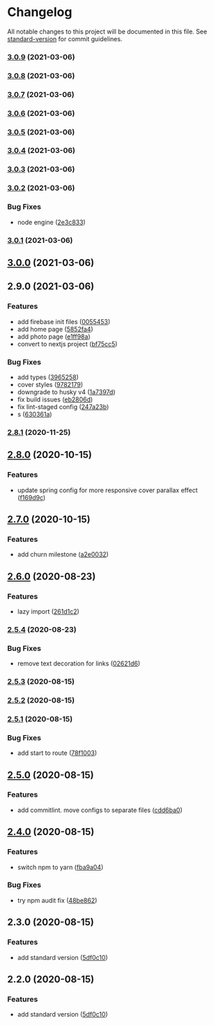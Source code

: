 # Changelog

All notable changes to this project will be documented in this file. See [standard-version](https://github.com/conventional-changelog/standard-version) for commit guidelines.

### [3.0.9](https://github.com/calvinyhu/calvinhu/compare/v3.0.8...v3.0.9) (2021-03-06)

### [3.0.8](https://github.com/calvinyhu/calvinhu/compare/v3.0.7...v3.0.8) (2021-03-06)

### [3.0.7](https://github.com/calvinyhu/calvinhu/compare/v3.0.6...v3.0.7) (2021-03-06)

### [3.0.6](https://github.com/calvinyhu/calvinhu/compare/v3.0.5...v3.0.6) (2021-03-06)

### [3.0.5](https://github.com/calvinyhu/calvinhu/compare/v3.0.4...v3.0.5) (2021-03-06)

### [3.0.4](https://github.com/calvinyhu/calvinhu/compare/v3.0.3...v3.0.4) (2021-03-06)

### [3.0.3](https://github.com/calvinyhu/calvinhu/compare/v3.0.2...v3.0.3) (2021-03-06)

### [3.0.2](https://github.com/calvinyhu/calvinhu/compare/v3.0.1...v3.0.2) (2021-03-06)


### Bug Fixes

* node engine ([2e3c833](https://github.com/calvinyhu/calvinhu/commit/2e3c833b39e9610836aef9e7cf07f03e1e8ea44d))

### [3.0.1](https://github.com/calvinyhu/calvinhu/compare/v3.0.0...v3.0.1) (2021-03-06)

## [3.0.0](https://github.com/calvinyhu/calvinhu/compare/v2.9.0...v3.0.0) (2021-03-06)

## 2.9.0 (2021-03-06)


### Features

* add firebase init files ([0055453](https://github.com/calvinyhu/calvinhu/commit/0055453897e8b7688e3359ee4c09919253c3dc56))
* add home page ([5852fa4](https://github.com/calvinyhu/calvinhu/commit/5852fa4bbf2aea6ee63922dd90a1cca018f8e3b1))
* add photo page ([e1ff98a](https://github.com/calvinyhu/calvinhu/commit/e1ff98a650c1b87c050722cc35b4a973079f1ca3))
* convert to nextjs project ([bf75cc5](https://github.com/calvinyhu/calvinhu/commit/bf75cc5a4b739056dd76da536d43f0c6bde461a6))


### Bug Fixes

* add types ([3965258](https://github.com/calvinyhu/calvinhu/commit/396525856a43c9ea41a3a3cc5f4688f36e90bfba))
* cover styles ([9782179](https://github.com/calvinyhu/calvinhu/commit/9782179cee970f06f84a0fa1d93f7b008edcf723))
* downgrade to husky v4 ([1a7397d](https://github.com/calvinyhu/calvinhu/commit/1a7397d4f9e2dd3bf18b66112e9f07efdccf8439))
* fix build issues ([eb2806d](https://github.com/calvinyhu/calvinhu/commit/eb2806d863b3e5c1461eacae20cf38be70707ab6))
* fix lint-staged config ([247a23b](https://github.com/calvinyhu/calvinhu/commit/247a23b45fa91057ba0e3d44420e49f3901780c4))
* s ([630361a](https://github.com/calvinyhu/calvinhu/commit/630361a89fc17aa600f64e8c318676b572939da1))

### [2.8.1](https://github.com/calvinyhu/calvinhu/compare/v2.8.0...v2.8.1) (2020-11-25)

## [2.8.0](https://github.com/calvinyhu/calvinhu/compare/v2.7.0...v2.8.0) (2020-10-15)


### Features

* update spring config for more responsive cover parallax effect ([f169d9c](https://github.com/calvinyhu/calvinhu/commit/f169d9c7a1348c8d2f76cea587b266e9e379a31d))

## [2.7.0](https://github.com/calvinyhu/calvinhu/compare/v2.6.0...v2.7.0) (2020-10-15)


### Features

* add churn milestone ([a2e0032](https://github.com/calvinyhu/calvinhu/commit/a2e00328472842a2003edc383634040dba806334))

## [2.6.0](https://github.com/calvinyhu/calvinhu/compare/v2.5.4...v2.6.0) (2020-08-23)


### Features

* lazy import ([261d1c2](https://github.com/calvinyhu/calvinhu/commit/261d1c20a3b2ff4d1102c4e0913490af567cbd71))

### [2.5.4](https://github.com/calvinyhu/calvinhu/compare/v2.5.3...v2.5.4) (2020-08-23)


### Bug Fixes

* remove text decoration for links ([02621d6](https://github.com/calvinyhu/calvinhu/commit/02621d6e0d5975b33ad326a15fb13c90f56d792a))

### [2.5.3](https://github.com/calvinyhu/calvinhu/compare/v2.5.1...v2.5.3) (2020-08-15)

### [2.5.2](https://github.com/calvinyhu/calvinhu/compare/v2.5.1...v2.5.2) (2020-08-15)

### [2.5.1](https://github.com/calvinyhu/calvinhu/compare/v2.5.0...v2.5.1) (2020-08-15)


### Bug Fixes

* add start to route ([78f1003](https://github.com/calvinyhu/calvinhu/commit/78f100369c1b7cc369eac25708a2ba9582d29ad3))

## [2.5.0](https://github.com/calvinyhu/calvinhu/compare/v2.4.0...v2.5.0) (2020-08-15)


### Features

* add commitlint. move configs to separate files ([cdd6ba0](https://github.com/calvinyhu/calvinhu/commit/cdd6ba028e5757439b9bcf244e0d972e38461dc9))

## [2.4.0](https://github.com/calvinyhu/calvinhu/compare/v2.3.0...v2.4.0) (2020-08-15)


### Features

* switch npm to yarn ([fba9a04](https://github.com/calvinyhu/calvinhu/commit/fba9a0447c098f5bad3a58098bac25bcf4190d8f))


### Bug Fixes

* try npm audit fix ([48be862](https://github.com/calvinyhu/calvinhu/commit/48be8622a2379c49e0d6aa87fe3b2d6f7e9d27ca))

## 2.3.0 (2020-08-15)


### Features

* add standard version ([5df0c10](https://github.com/calvinyhu/calvinhu/commit/5df0c105c1b50322b0ba199ee8d8a1e6d8e62da9))

## 2.2.0 (2020-08-15)


### Features

* add standard version ([5df0c10](https://github.com/calvinyhu/calvinhu/commit/5df0c105c1b50322b0ba199ee8d8a1e6d8e62da9))
